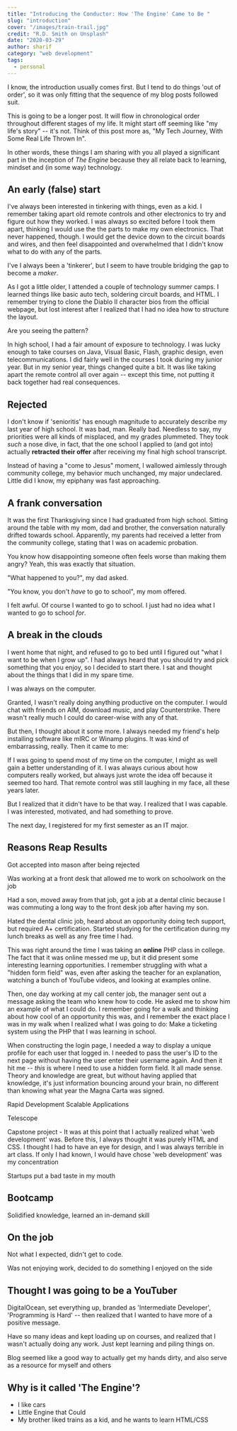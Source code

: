 ```yaml
---
title: "Introducing the Conductor: How 'The Engine' Came to Be "
slug: "introduction"
cover: "/images/train-trail.jpg"
credit: "R.D. Smith on Unsplash"
date: "2020-03-29"
author: sharif
category: "web development"
tags:
  - personal
---
```


I know, the introduction usually comes first. But I tend to do things 'out of order', so it was only fitting that the sequence of my blog posts followed suit.

This is going to be a longer post. It will flow in chronological order throughout different stages of my life. It might start off seeming like "my life's story" -- it's not. Think of this post more as, "My Tech Journey, With Some Real Life Thrown In".

In other words, these things I am sharing with you all played a significant part in the inception of _The Engine_ because they all relate back to learning, mindset and (in some way) technology.

## An early (false) start

I've always been interested in tinkering with things, even as a kid. I remember taking apart old remote controls and other electronics to try and figure out how they worked. I was always so excited before I took them apart, thinking I would use the the parts to make my own electronics. That never happened, though. I would get the device down to the circuit boards and wires, and then feel disappointed and overwhelmed that I didn't know what to do with any of the parts.

I've I always been a 'tinkerer', but I seem to have trouble bridging the gap to become a _maker_.

As I got a little older, I attended a couple of technology summer camps. I learned things like basic auto tech, soldering circuit boards, and HTML. I remember trying to clone the Diablo II character bios from the official webpage, but lost interest after I realized that I had no idea how to structure the layout.

Are you seeing the pattern?

In high school, I had a fair amount of exposure to technology. I was lucky enough to take courses on Java, Visual Basic, Flash, graphic design, even telecommunications. I did fairly well in the courses I took during my junior year. But in my senior year, things changed quite a bit. It was like taking apart the remote control all over again -- except this time, not putting it back together had real consequences.

## Rejected

I don't know if 'senioritis' has enough magnitude to accurately describe my last year of high school. It was bad, man. Really bad. Needless to say, my priorities were all kinds of misplaced, and my grades plummeted. They took _such_ a nose dive, in fact, that the one school I applied to (and got into) actually **retracted their offer** after receiving my final high school transcript.

Instead of having a "come to Jesus" moment, I wallowed aimlessly through community college, my behavior much unchanged, my major undeclared. Little did I know, my epiphany was fast approaching.

## A frank conversation

It was the first Thanksgiving since I had graduated from high school. Sitting around the table with my mom, dad and brother, the conversation naturally drifted towards school. Apparently, my parents had received a letter from the community college, stating that I was on academic probation.

You know how disappointing someone often feels worse than making them angry? Yeah, this was exactly that situation.

"What happened to you?", my dad asked.

"You know, you don't _have_ to go to school", my mom offered.

I felt awful. Of course I wanted to go to school. I just had no idea what I wanted to go to school _for_.

## A break in the clouds

I went home that night, and refused to go to bed until I figured out "what I want to be when I grow up". I had always heard that you should try and pick something that you enjoy, so I decided to start there. I sat and thought about the things that I did in my spare time.

I was always on the computer.

Granted, I wasn't really doing anything productive on the computer. I would chat with friends on AIM, download music, and play Counterstrike. There wasn't really much I could do career-wise with any of that.

But then, I thought about it some more. I always needed my friend's help installing software like mIRC or Winamp plugins. It was kind of embarrassing, really. Then it came to me:

If I was going to spend most of my time on the computer, I might as well gain a better understanding of it. I was always curious about how computers really worked, but always just wrote the idea off because it seemed too hard. That remote control was still laughing in my face, all these years later.

But I realized that it didn't have to be that way. I realized that I was capable. I was interested, motivated, and had something to prove.

The next day, I registered for my first semester as an IT major.

## Reasons Reap Results

Got accepted into mason after being rejected

Was working at a front desk that allowed me to work on schoolwork on the job

Had a son, moved away from that job, got a job at a dental clinic because I was commuting a long way to the front desk job after having my son.

Hated the dental clinic job, heard about an opportunity doing tech support, but required A+ certification. Started studying for the certification during my lunch breaks as well as any free time I had.

This was right around the time I was taking an **online** PHP class in college. The fact that it was online messed me up, but it did present some interesting learning opportunities. I remember struggling with what a "hidden form field" was, even after asking the teacher for an explanation, watching a bunch of YouTube videos, and looking at examples online.

Then, one day working at my call center job, the manager sent out a message asking the team who knew how to code. He asked me to show him an example of what I could do. I remember going for a walk and thinking about how cool of an opportunity this was, and I remember the exact place I was in my walk when I realized what I was going to do: Make a ticketing system using the PHP that I was learning in school.

When constructing the login page, I needed a way to display a unique profile for each user that logged in. I needed to pass the user's ID to the next page without having the user enter their username again. And then it hit me -- _this_ is where I need to use a hidden form field. It all made sense. Theory and knowledge are great, but without having applied that knowledge, it's just information bouncing around your brain, no different than knowing what year the Magna Carta was signed.

Rapid Development Scalable Applications

Telescope

Capstone project - It was at this point that I actually realized what 'web development' was. Before this, I always thought it was purely HTML and CSS. I thought I had to have an eye for design, and I was always terrible in art class. If only I had known, I would have chose 'web development' was my concentration

Startups put a bad taste in my mouth

## Bootcamp

Solidified knowledge, learned an in-demand skill

## On the job

Not what I expected, didn't get to code.

Was not enjoying work, decided to do something I enjoyed on the side

## Thought I was going to be a YouTuber

DigitalOcean, set everything up, branded as 'Intermediate Developer', 'Programming is Hard' -- then realized that I wanted to have more of a positive message.

Have so many ideas and kept loading up on courses, and realized that I wasn't actually doing any work. Just kept learning and piling things on.

Blog seemed like a good way to actually get my hands dirty, and also serve as a resource for myself and others

## Why is it called 'The Engine'?

- I like cars
- Little Engine that Could
- My brother liked trains as a kid, and he wants to learn HTML/CSS
